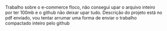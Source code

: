 Trabalho sobre o e-commerce floco, não consegui upar o arquivo inteiro por ter 100mb e o github não deixar upar tudo.
Descrição do projeto está no pdf enviado, vou tentar arrumar uma forma de enviar o trabalho compactado inteiro pelo github 
